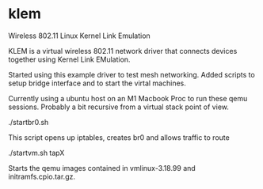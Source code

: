 klem
====

Wireless 802.11 Linux Kernel Link Emulation

KLEM is a virtual wireless 802.11 network driver that connects devices together using Kernel Link EMulation.

Started using this example driver to test mesh networking.   Added scripts to setup bridge interface and to start the virtal machines.

Currently using a ubuntu host on an M1 Macbook Proc to run these qemu sessions.  Probably a bit recursive from a virtual stack point of view.

./startbr0.sh

This script opens up iptables, creates br0 and allows traffic to route

./startvm.sh tapX

Starts the qemu images contained in vmlinux-3.18.99 and initramfs.cpio.tar.gz.

